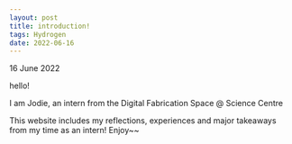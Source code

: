 ```yaml
---
layout: post
title: introduction!
tags: Hydrogen
date: 2022-06-16
---
```

16 June 2022  


hello!  


I am Jodie, an intern from the Digital Fabrication Space @ Science Centre


This website includes my reflections, experiences and major takeaways from my time as an intern! Enjoy~~
